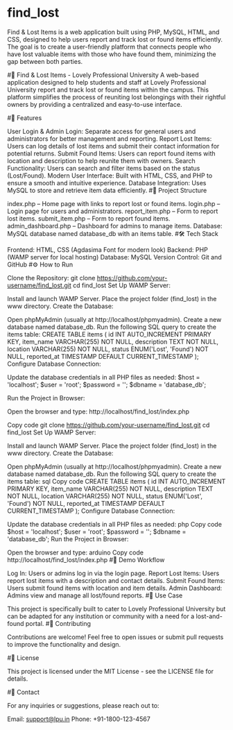 # find_lost
Find &amp; Lost Items is a web application built using PHP, MySQL, HTML, and CSS, designed to help users report and track lost or found items efficiently. The goal is to create a user-friendly platform that connects people who have lost valuable items with those who have found them, minimizing the gap between both parties.


#🎒 Find & Lost Items - Lovely Professional University
A web-based application designed to help students and staff at Lovely Professional University report and track lost or found items within the campus. This platform simplifies the process of reuniting lost belongings with their rightful owners by providing a centralized and easy-to-use interface.

#🌟 Features

User Login & Admin Login:
Separate access for general users and administrators for better management and reporting.
Report Lost Items:
Users can log details of lost items and submit their contact information for potential returns.
Submit Found Items:
Users can report found items with location and description to help reunite them with owners.
Search Functionality:
Users can search and filter items based on the status (Lost/Found).
Modern User Interface:
Built with HTML, CSS, and PHP to ensure a smooth and intuitive experience.
Database Integration:
Uses MySQL to store and retrieve item data efficiently.
#📁 Project Structure


index.php – Home page with links to report lost or found items.
login.php – Login page for users and administrators.
report_item.php – Form to report lost items.
submit_item.php – Form to report found items.
admin_dashboard.php – Dashboard for admins to manage items.
Database: MySQL database named database_db with an items table.
#🛠️ Tech Stack


Frontend: HTML, CSS (Agdasima Font for modern look)
Backend: PHP (WAMP server for local hosting)
Database: MySQL
Version Control: Git and GitHub
#⚙️ How to Run


Clone the Repository:
git clone https://github.com/your-username/find_lost.git
cd find_lost
Set Up WAMP Server:

Install and launch WAMP Server.
Place the project folder (find_lost) in the www directory.
Create the Database:

Open phpMyAdmin (usually at http://localhost/phpmyadmin).
Create a new database named database_db.
Run the following SQL query to create the items table:
CREATE TABLE items (
    id INT AUTO_INCREMENT PRIMARY KEY,
    item_name VARCHAR(255) NOT NULL,
    description TEXT NOT NULL,
    location VARCHAR(255) NOT NULL,
    status ENUM('Lost', 'Found') NOT NULL,
    reported_at TIMESTAMP DEFAULT CURRENT_TIMESTAMP
);
Configure Database Connection:

Update the database credentials in all PHP files as needed:
$host = 'localhost';
$user = 'root';
$password = '';
$dbname = 'database_db';

Run the Project in Browser:

Open the browser and type:
http://localhost/find_lost/index.php

Copy code
git clone https://github.com/your-username/find_lost.git
cd find_lost
Set Up WAMP Server:

Install and launch WAMP Server.
Place the project folder (find_lost) in the www directory.
Create the Database:

Open phpMyAdmin (usually at http://localhost/phpmyadmin).
Create a new database named database_db.
Run the following SQL query to create the items table:
sql
Copy code
CREATE TABLE items (
    id INT AUTO_INCREMENT PRIMARY KEY,
    item_name VARCHAR(255) NOT NULL,
    description TEXT NOT NULL,
    location VARCHAR(255) NOT NULL,
    status ENUM('Lost', 'Found') NOT NULL,
    reported_at TIMESTAMP DEFAULT CURRENT_TIMESTAMP
);
Configure Database Connection:

Update the database credentials in all PHP files as needed:
php
Copy code
$host = 'localhost';
$user = 'root';
$password = '';
$dbname = 'database_db';
Run the Project in Browser:

Open the browser and type:
arduino
Copy code
http://localhost/find_lost/index.php
#🚀 Demo Workflow


Log In: Users or admins log in via the login page.
Report Lost Items: Users report lost items with a description and contact details.
Submit Found Items: Users submit found items with location and item details.
Admin Dashboard: Admins view and manage all lost/found reports.
#🏫 Use Case


This project is specifically built to cater to Lovely Professional University but can be adapted for any institution or community with a need for a lost-and-found portal.
#🤝 Contributing


Contributions are welcome! Feel free to open issues or submit pull requests to improve the functionality and design.

#📄 License


This project is licensed under the MIT License - see the LICENSE file for details.

#📧 Contact


For any inquiries or suggestions, please reach out to:

Email: support@lpu.in
Phone: +91-1800-123-4567
